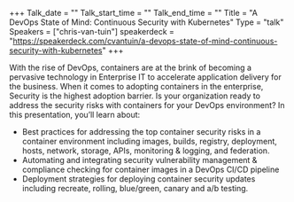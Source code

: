 +++
Talk_date = ""
Talk_start_time = ""
Talk_end_time = ""
Title = "A DevOps State of Mind: Continuous Security with Kubernetes"
Type = "talk"
Speakers = ["chris-van-tuin"]
speakerdeck = "https://speakerdeck.com/cvantuin/a-devops-state-of-mind-continuous-security-with-kubernetes"
+++

With the rise of DevOps, containers are at the brink of becoming a pervasive technology in Enterprise IT to accelerate application delivery for the business. When it comes to adopting containers in the enterprise, Security is the highest adoption barrier. Is your organization ready to address the security risks with containers for your DevOps environment?  In this presentation, you’ll learn about:

* Best practices for addressing the top container security risks in a container environment including images, builds, registry, deployment, hosts, network, storage, APIs, monitoring & logging, and federation.
* Automating and integrating security vulnerability management & compliance checking for container images in a DevOps CI/CD pipeline
* Deployment strategies for deploying container security updates including recreate, rolling, blue/green, canary and a/b testing.
